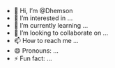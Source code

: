 - 👋 Hi, I’m @Dhemson
- 👀 I’m interested in ...
- 🌱 I’m currently learning ...
- 💞️ I’m looking to collaborate on ...
- 📫 How to reach me ...
- 😄 Pronouns: ...
- ⚡ Fun fact: ...

<!---
Dhemson/Dhemson is a ✨ special ✨ repository because its `README.md` (this file) appears on your GitHub profile.
You can click the Preview link to take a look at your changes.
--->
